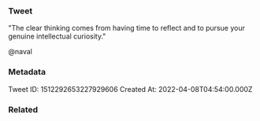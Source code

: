 ### Tweet
"The clear thinking comes from having time to reflect and to pursue your genuine intellectual curiosity." 

@naval

### Metadata
Tweet ID: 1512292653227929606
Created At: 2022-04-08T04:54:00.000Z

### Related

